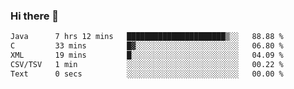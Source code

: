### Hi there 👋

<!--START_SECTION:waka-->

```txt
Java      7 hrs 12 mins   ██████████████████████▒░░   88.88 %
C         33 mins         █▓░░░░░░░░░░░░░░░░░░░░░░░   06.80 %
XML       19 mins         █░░░░░░░░░░░░░░░░░░░░░░░░   04.09 %
CSV/TSV   1 min           ░░░░░░░░░░░░░░░░░░░░░░░░░   00.22 %
Text      0 secs          ░░░░░░░░░░░░░░░░░░░░░░░░░   00.00 %
```

<!--END_SECTION:waka-->


<!--
**AnkelMauCastillo/AnkelMauCastillo** is a ✨ _special_ ✨ repository because its `README.md` (this file) appears on your GitHub profile.

Here are some ideas to get you started:

- 🔭 I’m currently working on ...
- 🌱 I’m currently learning ...
- 👯 I’m looking to collaborate on ...
- 🤔 I’m looking for help with ...
- 💬 Ask me about ...
- 📫 How to reach me: ...
- 😄 Pronouns: ...
- ⚡ Fun fact: ...
-->
